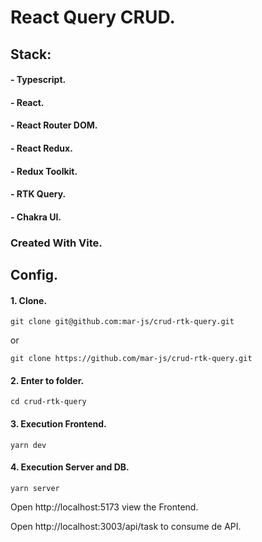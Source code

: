 # React Query CRUD.

## Stack:

#### - Typescript.

#### - React.

#### - React Router DOM.

#### - React Redux.

#### - Redux Toolkit.

#### - RTK Query.

#### - Chakra UI.

### Created With Vite.

## Config.

#### 1. Clone.

```
git clone git@github.com:mar-js/crud-rtk-query.git
```

or

```
git clone https://github.com/mar-js/crud-rtk-query.git
```

#### 2. Enter to folder.

```
cd crud-rtk-query
```

#### 3. Execution Frontend.

```
yarn dev
```

#### 4. Execution Server and DB.

```
yarn server
```

Open http://localhost:5173 view the Frontend.

Open http://localhost:3003/api/task to consume de API.
